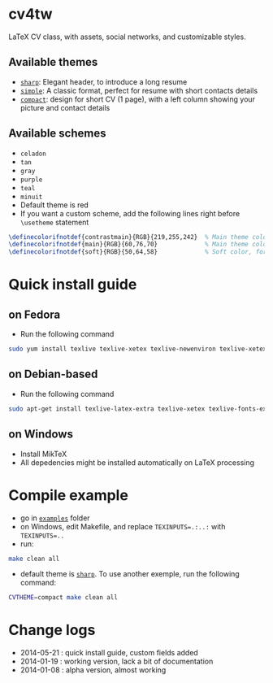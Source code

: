 cv4tw
=====

LaTeX CV class, with assets, social networks, and customizable styles.

Available themes
----------------
* [`sharp`](examples/sample-jules-verne-sharp.pdf): Elegant header, to introduce a long resume 
* [`simple`](examples/sample-jules-verne-simple.pdf): A classic format, perfect for resume with short contacts details
* [`compact`](examples/sample-jules-verne-compact.pdf): design for short CV (1 page), with a left column showing your picture and contact details 

Available schemes
-----------------
* `celadon`
* `tan`
* `gray`
* `purple`
* `teal`
* `minuit`
* Default theme is red
* If you want a custom scheme, add the following lines right before `\usetheme` statement
```tex
\definecolorifnotdef{contrastmain}{RGB}{219,255,242}  % Main theme color in contrast mode
\definecolorifnotdef{main}{RGB}{60,76,70}             % Main theme color
\definecolorifnotdef{soft}{RGB}{50,64,58}             % Soft color, for title
```

Quick install guide
===================

on Fedora
---------
* Run the following command
```bash
sudo yum install texlive texlive-xetex texlive-newenviron texlive-xetex-def texlive-xstring texlive-lastpage texlive-libertine texlive-euenc texlive-pbox texlive-needspace texlive-fontawesome fontawesome-fonts texlive-realboxes
```

on Debian-based
---------------
* Run the following command
```bash
sudo apt-get install texlive-latex-extra texlive-xetex texlive-fonts-extra fonts-linuxlibertine
```

on Windows
----------
* Install MikTeX
* All depedencies might be installed automatically on LaTeX processing

Compile example
===============
* go in [`examples`](examples) folder
* on Windows, edit Makefile, and replace `TEXINPUTS=.:..:` with `TEXINPUTS=..`
* run: 
```bash
make clean all
```
* default theme is [`sharp`](examples/sample-jules-verne-sharp.pdf). To use another exemple, run the following command:
```bash
CVTHEME=compact make clean all
```


Change logs
===========
* 2014-05-21 : quick install guide, custom fields added
* 2014-01-19 : working version, lack a bit of documentation
* 2014-01-08 : alpha version, almost working

